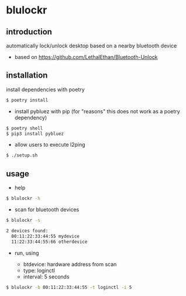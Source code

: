 blulockr
========


introduction
------------

automatically lock/unlock desktop based on a nearby bluetooth device

- based on https://github.com/LethalEthan/Bluetooth-Unlock


installation
------------

install dependencies with poetry

```bash
$ poetry install
```

- install pybluez with pip (for "reasons" this does not work as a poetry dependency)

```bash
$ poetry shell
$ pip3 install pybluez
```

- allow users to execute l2ping

```bash
$ ./setup.sh
```


usage
-----

- help

```bash
$ blulockr -h
```

- scan for bluetooth devices

```bash
$ blulockr -s

2 devices found:
  00:11:22:33:44:55 mydevice
  11:22:33:44:55:66 otherdevice
```

- run, using

  - btdevice: hardware address from scan
  - type: loginctl
  - interval: 5 seconds

```bash
$ blulockr -b 00:11:22:33:44:55 -t loginctl -i 5
```
